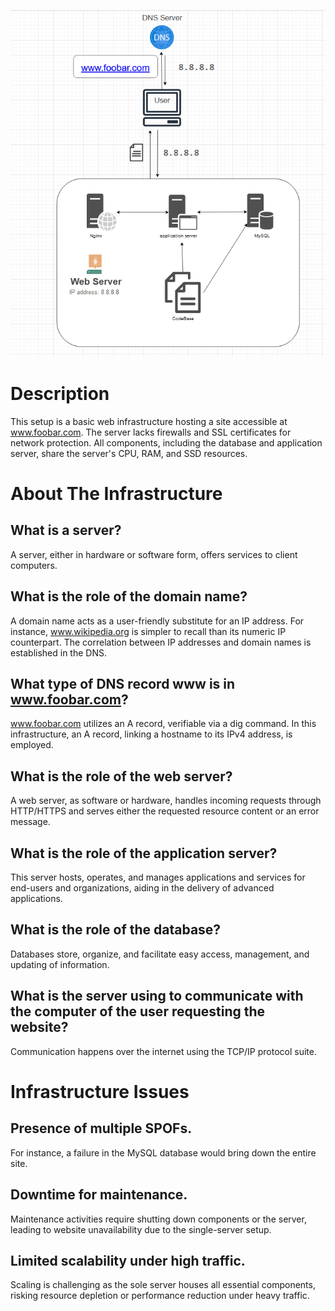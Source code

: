 ![Simple Web Stack](0-simple_web_stack.png)

# Description
This setup is a basic web infrastructure hosting a site accessible at www.foobar.com. The server lacks firewalls and SSL certificates for network protection. All components, including the database and application server, share the server's CPU, RAM, and SSD resources.

# About The Infrastructure
## What is a server?
A server, either in hardware or software form, offers services to client computers.

## What is the role of the domain name?
A domain name acts as a user-friendly substitute for an IP address. For instance, www.wikipedia.org is simpler to recall than its numeric IP counterpart. The correlation between IP addresses and domain names is established in the DNS.

## What type of DNS record www is in www.foobar.com?
www.foobar.com utilizes an A record, verifiable via a dig command. In this infrastructure, an A record, linking a hostname to its IPv4 address, is employed.

## What is the role of the web server?
A web server, as software or hardware, handles incoming requests through HTTP/HTTPS and serves either the requested resource content or an error message.

## What is the role of the application server?
This server hosts, operates, and manages applications and services for end-users and organizations, aiding in the delivery of advanced applications.

## What is the role of the database? 
Databases store, organize, and facilitate easy access, management, and updating of information.

## What is the server using to communicate with the computer of the user requesting the website?
Communication happens over the internet using the TCP/IP protocol suite.

# Infrastructure Issues
## Presence of multiple SPOFs.
For instance, a failure in the MySQL database would bring down the entire site.

## Downtime for maintenance.
Maintenance activities require shutting down components or the server, leading to website unavailability due to the single-server setup.

## Limited scalability under high traffic.
Scaling is challenging as the sole server houses all essential components, risking resource depletion or performance reduction under heavy traffic.
